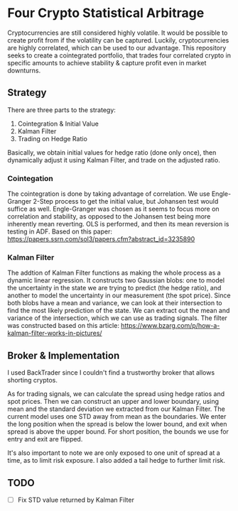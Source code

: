 # Four Crypto Statistical Arbitrage
Cryptocurrencies are still considered highly volatile. It would be possible to create profit from if the volatility can be captured.
Luckily, cryptocurrencies are highly correlated, which can be used to our advantage. This repository seeks to create a cointegrated portfolio,
that trades four correlated crypto in specific amounts to achieve stability & capture profit even in market downturns.

## Strategy
There are three parts to the strategy:
1. Cointegration & Initial Value
2. Kalman Filter
3. Trading on Hedge Ratio

Basically, we obtain initial values for hedge ratio (done only once), then dynamically adjust it using Kalman Filter, and trade on the adjusted ratio.

### Cointegation
The cointegration is done by taking advantage of correlation.
We use Engle-Granger 2-Step process to get the initial value, but Johansen test would suffice as well.
Engle-Granger was chosen as it seems to focus more on correlation and stability, 
as opposed to the Johansen test being more inherently mean reverting.
OLS is performed, and then its mean reversion is testing in ADF.
Based on this paper: https://papers.ssrn.com/sol3/papers.cfm?abstract_id=3235890

### Kalman Filter
The addtion of Kalman Filter functions as making the whole process as a dynamic linear regression.
It constructs two Gaussian blobs: one to model the uncertainty in the state we are trying to predict (the hedge ratio),
and another to model the uncertainty in our measurement (the spot price). Since both blobs have a mean and variance,
we can look at their intersection to find the most likely prediction of the state. We can extract out the mean and variance
of the intersection, which we can use as trading signals.
The filter was constructed based on this article: https://www.bzarg.com/p/how-a-kalman-filter-works-in-pictures/


## Broker & Implementation
I used BackTrader since I couldn't find a trustworthy broker that allows shorting cryptos.

As for trading signals, we can calculate the spread using hedge ratios and spot prices. Then we can construct an upper and lower boundary,
using mean and the standard deviation we extracted from our Kalman Filter. The current model uses one STD away from mean as the boundaries.
We enter the long position when the spread is below the lower bound, and exit when spread is above the upper bound.
For short position, the bounds we use for entry and exit are flipped.

It's also important to note we are only exposed to one unit of spread at a time, as to limit risk exposure.
I also added a tail hedge to further limit risk.

## TODO
- [ ] Fix STD value returned by Kalman Filter
